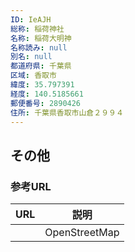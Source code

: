 ```yaml
---
ID: IeAJH
総称: 稲荷神社
名称: 稲荷大明神
名称読み: null
別名: null
都道府県: 千葉県
区域: 香取市
緯度: 35.797391
経度: 140.5185661
郵便番号: 2890426
住所: 千葉県香取市山倉２９９４
---
```


## その他

### 参考URL

| URL | 説明          |
| --- | ------------- |
|     | OpenStreetMap |
